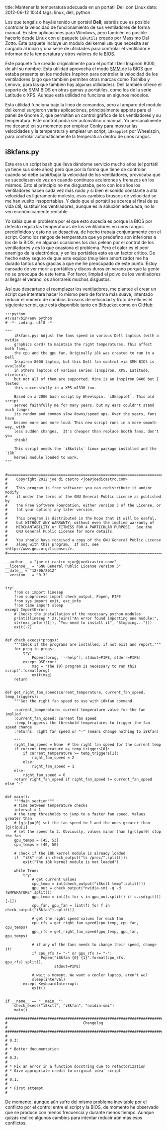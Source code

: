 title: Mantener la temperatura adecuada en un portátil Dell con Linux
date: 2012-06-12 10:44
tags: linux, dell, python

Los que tengáis o hayáis tenido un portátil __Dell__, sabréis que es posible
controlar la velocidad de funcionamiento de sus ventiladores de forma manual.
Existen aplicaciones para Windows, pero también es posible hacerlo desde Linux
con el paquete `i8kutils` creado por Massimo Dal Zotto. Este paquete incluye un
modulo del kernel `i8k` que necesita ser cargado al inicio y una serie de
utilidades para controlar el ventilador e informar de la temperatura y otros
valores de la [BIOS][bios].

  [bios]: https://es.wikipedia.org/wiki/Bios

Este paquete fue creado originalmente para el portátil Dell Inspiron 8000, de
ahí su nombre. Esta utilidad aprovecha el modo [SMM ][smm] de la BIOS que estaba
presente en los modelos Inspiron para controlar la velocidad de los ventiladores
(algo que también permiten otras marcas como Toshiba y Lenovo, para las que
también hay algunas utilidades). Dell también ofrece el soporte de SMM BIOS en
otras gamas y portátiles, como los de la serie Latitude o XPS. Aunque está
utilidad no funciona en algunos modelos.

  [smm]: http://es.wikipedia.org/wiki/Modo_de_Gerencia_del_Sistema

Esta utilidad funciona bajo la línea de comandos, pero al amparo del modulo del
kernel surgieron varias aplicaciones, principalmente applets para el panel de
Gnome 2, que permitían un control gráfico de los ventiladores y su temperatura.
Este control podía ser automático o manual. Yo personalmente me decanté en su
momento por emplear [Conky][conky] para mostrar las velocidades y la temperatura y
emplear un script, `i8kapplet` por Wheelspin, para controlar automáticamente la
temperatura dentro de unos rangos.

  [conky]: http://conky.sourceforge.net/


## i8kfans.py

Este era un script bash que lleva dándome servicio mucho años (el portátil ya
tiene sus siete años) pero que por la forma que tiene de controlar cuando se
debe subir/bajar la velocidad de los ventiladores, provocaba que se sucediesen
de vez en cuando continuos acelerones y frenazos en los mismos. Esto al principio
no me disgustaba, pero con los años los ventiladores hacen cada vez más ruido y
si bien el sonido constante a alta velocidad es ligeramente molesto, esos
cambios bruscos de velocidad se me han vuelto insoportables. Y dado que el
portátil se acerca al final de su vida útil, sustituir los ventiladores, aunque
es la solución adecuada, no lo veo económicamente rentable.

Yo sabía que el problema por el que esto sucedía es porque la BIOS por defecto
regula las temperaturas de los ventiladores en unos rangos predefinidos y esto
no se desactiva, de hecho trabaja conjuntamente con el script. Como los rangos
de temperatura que yo predefino son inferiores a los de la BIOS, en algunas
ocasiones los dos pelean por el control de los ventiladores y es lo que ocasiona
el problema. Pero el calor es el peor enemigo de la electrónica, y en los
portátiles esto es un factor critico. De hecho estoy seguro de que este equipo
(muy bien amortizado) me ha durado tantos años gracias a que me he preocupado de
este punto. Estoy cansado de ver morir a portátiles y discos duros en verano
porque la gente no se preocupa de este tema. Por favor, limpiad el polvo de los
ventiladores al llegar el verano, os ahorrareis muchos disgustos.

Así que descartado el reemplazar los ventiladores, me planteé el crear un script
que intentara hacer lo mismo pero de forma más suave, intentado reducir el
número de cambios bruscos de velocidad y fruto de ello es el siguiente script,
que está disponible tanto en [Bitbucket ][bbkt] como en [GitHub][gh]:

  [bbkt]: http://bitbucket.org/joedicastro/i8kfans
  [gh]: http://github.com/joedicastro/i8kfans

    :::python
    #!/usr/bin/env python
    # -*- coding: utf8 -*-

    """
        i8kfans.py: Adjust the fans speed in various Dell laptops (with a nvidia
        graphics card) to maintain the right temperatures. This affect both fans,
        the cpu and the gpu fan. Originally i8k was created to run in a Dell
        Inspiron 8000 laptop, but this Dell fan control via SMM BIOS is available
        in others laptops of various series (Inspiron, XPS, Latitude, etcetera),
        but not all of them are supported. Mine is an Inspiron 9400 but I tested
        this successfully in a XPS m1330 too.

        Based on a 2006 bash script by Wheelspin, `i8kapplet`. This old script
        served faithfully me for many years, but my ears couldn't stand much longer
        its random and common slow downs/speed ups. Over the years, fans have
        become more and more loud. This new script runs in a more smooth way, with
        less sudden changes.  It's cheaper than replace booth fans, don't you
        think?

        This script needs the `i8kutils` linux package installed and the `i8k`
        kernel module loaded to work.
    """


    #==============================================================================
    #    Copyright 2012 joe di castro <joe@joedicastro.com>
    #
    #    This program is free software: you can redistribute it and/or modify
    #    it under the terms of the GNU General Public License as published by
    #    the Free Software Foundation, either version 3 of the License, or
    #    (at your option) any later version.
    #
    #    This program is distributed in the hope that it will be useful,
    #    but WITHOUT ANY WARRANTY; without even the implied warranty of
    #    MERCHANTABILITY or FITNESS FOR A PARTICULAR PURPOSE.  See the
    #    GNU General Public License for more details.
    #
    #    You should have received a copy of the GNU General Public License
    #    along with this program.  If not, see <http://www.gnu.org/licenses/>.
    #==============================================================================

    __author__ = "joe di castro <joe@joedicastro.com>"
    __license__ = "GNU General Public License version 3"
    __date__ = "12/06/2012"
    __version__ = "0.3"


    try:
        from os import linesep
        from subprocess import check_output, Popen, PIPE
        from sys import exit, exc_info
        from time import sleep
    except ImportError:
        # Checks the installation of the necessary python modules
        print((linesep * 2).join(["An error found importing one module:",
        str(exc_info()[1]), "You need to install it", "Stopping..."]))
        exit(-2)


    def check_execs(*progs):
        """Check if the programs are installed, if not exit and report."""
        for prog in progs:
            try:
                Popen([prog, '--help'], stdout=PIPE, stderr=PIPE)
            except OSError:
                msg = 'The {0} program is necessary to run this script'.format(prog)
                exit(msg)
        return


    def get_right_fan_speed(current_temperature, current_fan_speed, temp_triggers):
        """Get the right fan speed to use with i8kfan command.

        :current_temperature: current temperature value for the fan implied
        :current_fan_speed: current fan speed
        :temp_triggers: the threshold temperatures to trigger the fan speed change
        :returns: right fan speed or "-" (means change nothing to i8kfan)

        """
        right_fan_speed = None  # the right fan speed for the current temp
        if current_temperature >= temp_triggers[0]:
            if current_temperature >= temp_triggers[1]:
                right_fan_speed = 2
            else:
                right_fan_speed = 1
        else:
            right_fan_speed = 0
        return right_fan_speed if right_fan_speed != current_fan_speed else "-"


    def main():
        """Main section"""
        # time between temperature checks
        interval = 1
        # the temp thresholds to jump to a faster fan speed. Values greater than
        # [g|c]pu[0] set the fan speed to 1 and the ones greater than [g|c]pu[1]
        # set the speed to 2. Obviously, values minor than [g|c]pu[0] stop the fan
        gpu_temps = [45, 53]
        cpu_temps = [40, 50]

        # check if the i8k kernel module is already loaded
        if  "i8k" not in check_output("ls /proc/".split()):
            exit("The i8k kernel module is not loaded")

        while True:
            try:
                # get current values
                cpu_temp = int(check_output("i8kctl temp".split()))
                gpu_out = check_output("nvidia-smi -q -d TEMPERATURE".split())
                gpu_temp = int([s for s in gpu_out.split() if s.isdigit()][-1])
                cpu_fan, gpu_fan = [int(f) for f in check_output("i8kfan").split()]

                # get the right speed values for each fan
                cpu_rfs = get_right_fan_speed(cpu_temp, cpu_fan, cpu_temps)
                gpu_rfs = get_right_fan_speed(gpu_temp, gpu_fan, gpu_temps)

                # if any of the fans needs to change their speed, change it!
                if cpu_rfs != "-" or gpu_rfs != "-":
                    Popen("i8kfan {0} {1}".format(cpu_rfs, gpu_rfs).split(),
                          stdout=PIPE)

                # wait a moment. We want a cooler laptop, aren't we?
                sleep(interval)
            except KeyboardInterrupt:
                exit()


    if __name__ == "__main__":
        check_execs("i8kctl", "i8kfan", "nvidia-smi")
        main()

    ###############################################################################
    #                                  Changelog                                  #
    ###############################################################################
    #
    # 0.3:
    #
    # * Better documentation
    #
    # 0.2:
    #
    # * Fix an error in a function docstring due to refactorization
    # * Give appropriate credit to original idea' script
    #
    # 0.1:
    #
    # * First attempt
    #

De momento, aunque aún sufre del mismo problema inevitable por el conflicto
por el control entre el script y la BIOS, de momento he observado que se produce
con menos frecuencia y durante menos tiempo. Aunque quizás realice algunos
cambios para intentar reducir aún más esos conflictos.
